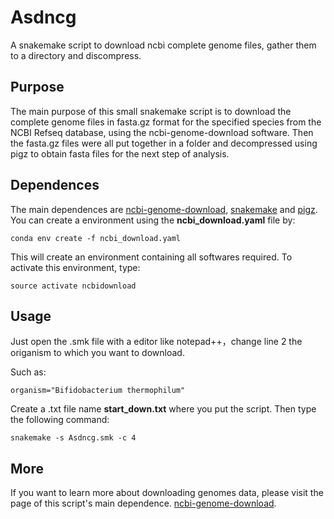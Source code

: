 # Asdncg
A snakemake script to download ncbi complete genome files, gather them to a directory and discompress.

## Purpose
The main purpose of this small snakemake script is to download the complete genome files in fasta.gz format for the specified species from the NCBI Refseq database, using the ncbi-genome-download software. 
Then the fasta.gz files were all put together in a folder and decompressed using pigz to obtain fasta files for the next step of analysis.

## Dependences
The main dependences are  [ncbi-genome-download](https://github.com/kblin/ncbi-genome-download), [snakemake](https://github.com/snakemake/snakemake) and [pigz](https://github.com/madler/pigz).
You can create a environment using the **ncbi_download.yaml** file by:
```
conda env create -f ncbi_download.yaml
```
This will create an environment containing all softwares required.
To activate this environment, type:

```
source activate ncbidownload
```

## Usage
Just open the .smk file with a editor like notepad++，change line 2 the origanism to which you want to download.

Such as:

`
organism="Bifidobacterium thermophilum"
`

Create a .txt file name **start_down.txt** where you put the script. Then type the following command:
```
snakemake -s Asdncg.smk -c 4
```

## More

If you want to learn more about downloading genomes data, please visit the page of this script's main dependence.
[ncbi-genome-download](https://github.com/kblin/ncbi-genome-download). 

